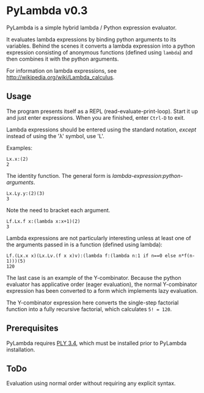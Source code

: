 PyLambda v0.3
=============

PyLambda is a simple hybrid lambda / Python expression evaluator.

It evaluates lambda expressions by binding python arguments to its variables.
Behind the scenes it converts a lambda expression into a python
expression consisting of anonymous functions (defined using `lambda`) and then
combines it with the python arguments.

For information on lambda expressions, see http://wikipedia.org/wiki/Lambda_calculus.

Usage
-----
The program presents itself as a REPL (read-evaluate-print-loop). Start it up
and just enter expressions. When you are finished, enter `Ctrl-D` to exit.

Lambda expressions should be entered using the standard notation, *except*
instead of using the 'λ' symbol, use 'L'.

Examples:

    Lx.x:(2)
    2

The identity function. The general form is *lambda-expression*:*python-arguments*.

    Lx.Ly.y:(2)(3)
    3

Note the need to bracket each argument.

    Lf.Lx.f x:(lambda x:x+1)(2)
    3

Lambda expressions are not particularly interesting unless at least one of the
arguments passed in is a function (defined using lambda):

    Lf.(Lx.x x)(Lx.Lv.(f x x)v):(lambda f:(lambda n:1 if n==0 else n*f(n-1)))(5)
    120

The last case is an example of the Y-combinator. Because the python evaluator
has applicative order (eager evaluation), the normal Y-combinator
expression has been converted to a form which implements lazy evaluation.

The Y-combinator expression here converts the single-step factorial function into
a fully recursive factorial, which calculates `5! = 120`.

Prerequisites
-------------
PyLambda requires [PLY 3.4](http://www.dabeaz.com/ply/), which must be installed
prior to PyLambda installation.

ToDo
----
Evaluation using normal order without requiring any explicit syntax.

